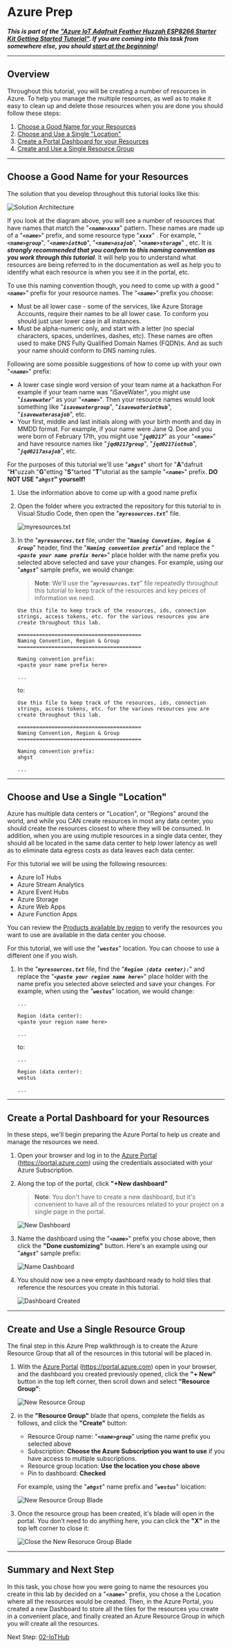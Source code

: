 # Azure Prep

**_This is part of the <a target="_blank" href="http://aka.ms/aziot-huzesp-tut">"Azure IoT Adafruit Feather Huzzah ESP8266 Starter Kit Getting Started Tutorial"</a>. If you are coming into this task from somewhere else, you should <a target="_blank" href="http://aka.ms/aziot-huzesp-tut">start at the beginning</a>!_**

---

<a name="overview"></a>

## Overview

Throughout this tutorial, you will be creating a number of resources in Azure.  To help you manage the multiple resources, as well as to make it easy to clean up and delete those resources when you are done you should follow these steps:

1. [Choose a Good Name for your Resources](#goodname)
1. [Choose and Use a Single "Location"](#location)
1. [Create a Portal Dashboard for your Resources](#dashboard)
1. [Create and Use a Single Resource Group](#resourcegroup)


---
<a name="goodname"></a>

## Choose a Good Name for your Resources

The solution that you develop throughout this tutorial looks like this:

![Solution Architecture](../../Images/SolutionArchitecture.png)

If you look at the diagram above, you will see a number of resources that have names that match the "**_`<name>xxxx`_**" pattern.  These names are made up of a "**_`<name>`_**" prefix, and some resource type "**_`xxxx`_**" .  For example, "**_`<name>group`_**", "**_`<name>iothub`_**", "**_`<name>asajob`_**", "**_`<name>storage`_**" , etc.  It is **_strongly recommended that you conform to this naming convention as you work through this tutorial_**.  It will help you to understand what resources are being referred to in the documentation as well as help you to identify what each resource is when you see it in the portal, etc.

To use this naming convention though, you need to come up with a good "**_`<name>`_**" prefix for your resource names.  The "**_`<name>`_**" prefix you choose:

- Must be all lower case - some of the services, like Azure Storage Accounts, require their names to be all lower case.  To conform you should just user lower case in all instances.
- Must be alpha-numeric only, and start with a letter (no special characters, spaces, underlines, dashes, etc). These names are often used to make DNS Fully Qualified Domain Names (FQDN)s.  And as such your name should conform to DNS naming rules.


Following are some possible suggestions of how to come up with your own "**_`<name>`_**" prefix:

- A lower case single word version of your team name at a hackathon  For example if your team name was "iSaveWater", you might use "**_`isavewater`_**" as your "**_`<name>`_**".  Then your resource names would look something like  "**_`isavewatergroup`_**", "**_`isavewateriothub`_**", "**_`isavewaterasajob`_**", etc.
- Your first, middle and last initials along with your birth month and day in MMDD format.  For example, if your name were Jane Q. Doe and you were born of February 17th, you might use "**_`jqd0217`_**" as your "**_`<name>`_**" and have resource names like "**_`jqd0217group`_**", "**_`jqd0217iothub`_**", "**_`jqd0217asajob`_**", etc.

For the purposes of this tutorial we'll use "**_`ahgst`_**" short for "**A**"dafruit "**H**"uzzah "**G**"etting "**S**"tarted "**T**"utorial as the sample "**_`<name>`_**" prefix. **DO NOT USE "_`ahgst`_" yourself!**

1. Use the information above to come up with a good name prefix
1. Open the folder where you extracted the repository for this tutorial to in Visual Studio Code, then open the "**_`myresources.txt`_**" file.

    ![myresources.txt](./Images/01010-MyResourcesFile.png)

1. In the "**_`myresources.txt`_** file, under the "**_`Naming Convetion, Region & Group`_**" header, find the "**_`Naming convention prefix`_**" and replace the "**_`<paste your name prefix here>`_**" place holder with the name prefix you selected above selected and save your changes.  For example, using our  "**_`ahgst`_**"  sample prefix, we would change:

    > **Note**: We'll use the "**_`myresources.txt`_**" file repeatedly throughout this tutorial to keep track of the resources and key peices of information we need.

    ```text
    Use this file to keep track of the resources, ids, connection strings, access tokens, etc. for the various resources you are create throughout this lab.

    ========================================
    Naming Convention, Region & Group 
    ========================================

    Naming convention prefix:
    <paste your name prefix here>

    ...
    ```

    to:

    ```text
    Use this file to keep track of the resources, ids, connection strings, access tokens, etc. for the various resources you are create throughout this lab.

    ========================================
    Naming Convention, Region & Group 
    ========================================

    Naming convention prefix:
    ahgst

    ...
    ```

---

<a name="location"></a>

## Choose and Use a Single "Location"

Azure has multiple data centers or "Location", or "Regions" around the world, and while you CAN create resources in most any data center, you should create the resources closest to where they will be consumed. In addition, when you are using mutiple resources in a single data center, they should all be located in the same data center to help lower latency as well as to eliminate data egress costs as data leaves each data center.

For this tutorial we will be using the following resources:

- Azure IoT Hubs
- Azure Stream Analytics
- Azure Event Hubs
- Azure Storage
- Azure Web Apps
- Azure Function Apps

You can review the <a target="_blank" href="https://azure.microsoft.com/en-us/regions/services/">Products available by region</a> to verify the resources you want to use are available in the data center you choose.

For this tutorial, we will use the "**_`westus`_**" location.  You can choose to use a different one if you wish.

1. In the "**_`myresources.txt`_** file, find the "**_`Region (data center):`_**" and replace the "**_`<paste your region name here>`_**" place holder with the name prefix you selected above selected and save your changes.  For example, when using the  "**_`westus`_**"  location, we would change:

    ```text
    ...

    Region (data center):
    <paste your region name here>

    ...
    ```

    to:

    ```text
    ...

    Region (data center):
    westus

    ...
    ```



---

<a name="dashboard"></a>

## Create a Portal Dashboard for your Resources

In these steps, we'll begin preparing the Azure Portal to help us create and manage the resources we need.

1. Open your browser and log in to the <a target="_blank" href="https://portal.azure.com">Azure Portal</a> (<a target="_blank" href="https://portal.azure.com">https://portal.azure.com</a>) using the credentials associated with your Azure Subscription.

1. Along the top of the portal, click **"+New dashboard"**

    > **Note**: You don't have to create a new dashboard, but it's convenient to have all of the resources related to your project on a single page in the portal. 

    ![New Dashboard](./Images/01020-NewDashboard.png)

1. Name the dashboard using the "**_`<name>`_**" prefix you chose above, then click the **"Done customizing"** button.  Here's an example using our "**_`ahgst`_**" sample prefix:

    ![Name Dashboard](./Images/01030-DashboardName.png)

1. You should now see a new empty dashboard ready to hold tiles that reference the resources you create in this tutorial. 

    ![Dashboard Created](./Images/01040-DashboardCreated.png)

---

<a name="resourcegroup"></a>

## Create and Use a Single Resource Group

The final step in this Azure Prep walkthrough is to create the Azure Resource Group that all of the resources in this tutorial will be placed in.  
1. With the <a target="_blank" href="https://portal.azure.com">Azure Portal</a> (<a target="_blank" href="https://portal.azure.com">https://portal.azure.com</a>) open in your browser, and the dashboard you created previously opened, click the **"+ New"** button in the top left corner, then scroll down and  select **"Resource Group"**:

    ![New Resource Group](./Images/01050-NewResourceGroup.png)

1. in the **"Resource Group"** blade that opens, complete the fields as follows, and click the **"Create"** button:

    - Resource Group name:  "**_`<name>group`_**" using the name prefix you selected above
    - Subscription: **Choose the Azure Subscription you want to use** if you have access to multiple subscriptions.
    - Resource group location: **Use the location you chose above**
    - Pin to dashboard: **Checked**

    For example, using the "**_`ahgst`_**" name prefix and "**_`westus`_**" loication:

    ![New Resource Group Blade](./Images/01060-NewResourceBlade.png)

1. Once the resource group has been created, it's blade will open in the portal.  You don't need to do anything here, you can click the **"X"** in the top left corner to close it:

    ![Close the New Resoruce Group Blade](./Images/01060-NewResourceBlade.png)

---

<a name="sumnmary"></a>

## Summary and Next Step

In this task, you chose how you were going to name the resources you create in this lab by decided on a "**_`<name>`_**" prefix, you chose a the Location where all the resources would be created.  Then, in the Azure Portal, you created a new Dashboard to store all the tiles for the resources you create in a convenient place, and finally created an Azure Resource Group in which you will create all the resources.  

Next Step: [02-IoTHub](../02-IoTHub/README.md)










